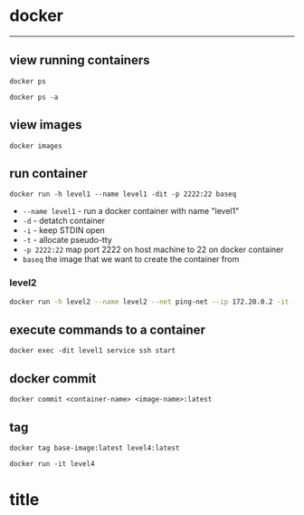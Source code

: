 # docker

---

## view running containers

```
docker ps
```

```
docker ps -a
```

## view images

```
docker images
```

## run container

```
docker run -h level1 --name level1 -dit -p 2222:22 baseq
```

* `--name level1` - run a docker container with name "level1"
* `-d` - detatch container
* `-i` - keep STDIN open
* `-t` - allocate pseudo-tty
* `-p 2222:22` map port 2222 on host machine to 22 on docker container
* `baseq` the image that we want to create the container from

### level2

```bash
docker run -h level2 --name level2 --net ping-net --ip 172.20.0.2 -it -p 2222:22 level2
```

## execute commands to a container

```
docker exec -dit level1 service ssh start
```

## docker commit

```
docker commit <container-name> <image-name>:latest
```

## tag

```
docker tag base-image:latest level4:latest
```

```
docker run -it level4
```

# title

